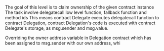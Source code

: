 The goal of this level is to claim ownership of the given contract instance
The task involve delegatecall low level function, fallback function and method ids
This means contract Delegate executes delegatecall function to contract Delegation, contract Delegation's code is executed
with contract Delegate's storage, as msg.sender and msg.value.

Overriding the owner address variable in Delegation contract which has been assigned to msg.sender  with our own address, whi